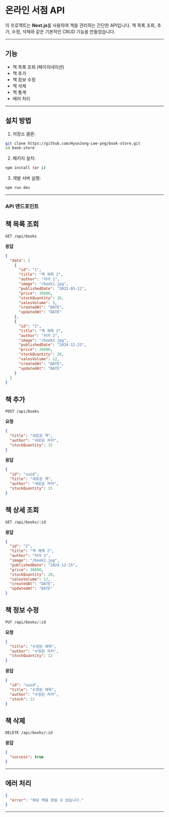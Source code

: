 # 온라인 서점 API

이 프로젝트는 **Next.js**를 사용하여 책을 관리하는 간단한 API입니다.
책 목록 조회, 추가, 수정, 삭제와 같은 기본적인 CRUD 기능을 만들었습니다.

---

## 기능

- 책 목록 조회 (페이지네이션)
- 책 추가
- 책 정보 수정
- 책 삭제
- 책 통계
- 에러 처리

---

## 설치 방법

1. 저장소 클론:

```bash
git clone https://github.com/HyunJong-Lee-png/book-store.git
cd book-store
```

2. 패키지 설치:

```bash
npm install (or i)
```

3. 개발 서버 실행:

```bash
npm run dev
```

---

### API 엔드포인트

## 책 목록 조회

```http
GET /api/books
```

**응답**

```json
{
  "data": [
    {
      "id": "1",
      "title": "책 제목 1",
      "author": "저자 1",
      "image": "/book1.jpg",
      "publishedDate": "2023-03-12",
      "price": 30000,
      "stockQuantity": 10,
      "salesVolume": 5,
      "createdAt": "DATE",
      "updatedAt": "DATE"
    },
    {
      "id": "2",
      "title": "책 제목 2",
      "author": "저자 2",
      "image": "/book2.jpg",
      "publishedDate": "2024-12-25",
      "price": 38000,
      "stockQuantity": 20,
      "salesVolume": 12,
      "createdAt": "DATE",
      "updatedAt": "DATE"
    }
  ]
}
```

## 책 추가

```http
POST /api/books
```

**요청**

```json
{
  "title": "새로운 책",
  "author": "새로운 저자",
  "stockQuantity": 15
}
```

**응답**

```json
{
  "id": "uuid",
  "title": "새로운 책",
  "author": "새로운 저자",
  "stockQuantity": 15
}
```

## 책 상세 조회

```http
GET /api/books/:id
```

**응답**

```json
{
  "id": "2",
  "title": "책 제목 2",
  "author": "저자 2",
  "image": "/book2.jpg",
  "publishedDate": "2024-12-25",
  "price": 38000,
  "stockQuantity": 20,
  "salesVolume": 12,
  "createdAt": "DATE",
  "updatedAt": "DATE"
}
```

## 책 정보 수정

```http
PUT /api/books/:id
```

**요청**

```json
{
  "title": "수정된 제목",
  "author": "수정된 저자",
  "stockQuantity": 12
}
```

**응답**

```json
{
  "id": "uuid",
  "title": "수정된 제목",
  "author": "수정된 저자",
  "stock": 12
}
```

## 책 삭제

```http
DELETE /api/books/:id
```

**응답**

```json
{
  "success": true
}
```

---

## 에러 처리

```json
{
  "error": "해당 책을 찾을 수 없습니다."
}
```

---
